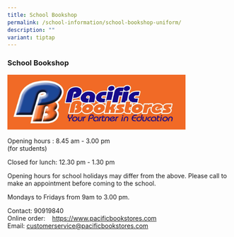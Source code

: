 ```yaml
---
title: School Bookshop
permalink: /school-information/school-bookshop-uniform/
description: ""
variant: tiptap
---
```

<h3><strong>School Bookshop</strong></h3>
<p></p>
<div class="isomer-image-wrapper">
<img style="width: 80%;" height="auto" width="100%" alt="" src="/images/9235ed8b6a0c2ee24100a52306b03b35.png">
</div>
<p></p>
<p>Opening hours :&nbsp;8.45 am - 3.00 pm
<br>(for students)</p>
<p>Closed for lunch: 12.30 pm - 1.30 pm
<br>
</p>
<p>Opening hours for school holidays may differ from the above. Please call
to make an appointment before coming to the school.</p>
<p></p>
<p>Mondays to Fridays from 9am to 3.00&nbsp;pm.</p>
<p>Contact: 90919840
<br>Online order:&nbsp; &nbsp;&nbsp;<a href="https://www.pacificbookstores.com/" rel="noopener noreferrer nofollow" target="_blank">https://www.pacificbookstores.com</a>
<br>Email:&nbsp;<a href="mailto:customerservice@pacificbookstores.com" rel="noopener noreferrer nofollow" target="_blank">customerservice@pacificbookstores.com</a>
</p>